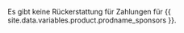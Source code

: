 Es gibt keine Rückerstattung für Zahlungen für {{ site.data.variables.product.prodname_sponsors }}.
